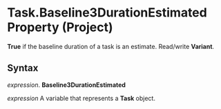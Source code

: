 
# Task.Baseline3DurationEstimated Property (Project)

 **True** if the baseline duration of a task is an estimate. Read/write **Variant**.


## Syntax

 _expression_. **Baseline3DurationEstimated**

 _expression_ A variable that represents a **Task** object.

